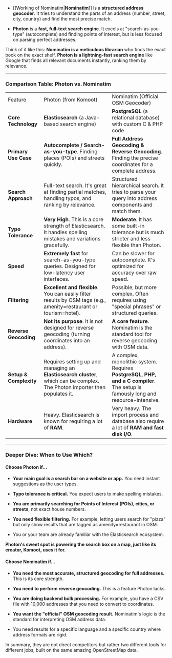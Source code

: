 
- [[Working of Nominatim|**Nominatim**]] is a **structured address geocoder**. It tries to understand the parts of an address (number, street, city, country) and find the most precise match.
    
- **Photon** is a **fast, full-text search engine**. It excels at "search-as-you-type" (autocomplete) and finding points of interest, but is less focused on parsing perfect addresses.
    

Think of it like this: **Nominatim is a meticulous librarian** who finds the exact book on the exact shelf. **Photon is a lightning-fast search engine** like Google that finds all relevant documents instantly, ranking them by relevance.

---

### Comparison Table: Photon vs. Nominatim

|   |   |   |
|---|---|---|
|Feature|Photon (from Komoot)|Nominatim (Official OSM Geocoder)|
|**Core Technology**|**Elasticsearch** (a Java-based search engine)|**PostgreSQL** (a relational database) with custom C & PHP code|
|**Primary Use Case**|**Autocomplete / Search-as-you-type**. Finding places (POIs) and streets quickly.|**Full Address Geocoding & Reverse Geocoding**. Finding the precise coordinates for a complete address.|
|**Search Approach**|Full-text search. It's great at finding partial matches, handling typos, and ranking by relevance.|Structured hierarchical search. It tries to parse your query into address components and match them.|
|**Typo Tolerance**|**Very High**. This is a core strength of Elasticsearch. It handles spelling mistakes and variations gracefully.|**Moderate**. It has some built-in tolerance but is much stricter and less flexible than Photon.|
|**Speed**|**Extremely fast** for search-as-you-type queries. Designed for low-latency user interfaces.|Can be slower for autocomplete. It's optimized for accuracy over raw speed.|
|**Filtering**|**Excellent and flexible**. You can easily filter results by OSM tags (e.g., amenity=restaurant or tourism=hotel).|Possible, but more complex. Often requires using "special phrases" or structured queries.|
|**Reverse Geocoding**|**Not its purpose**. It is not designed for reverse geocoding (turning coordinates into an address).|**A core feature**. Nominatim is the standard tool for reverse geocoding with OSM data.|
|**Setup & Complexity**|Requires setting up and managing an **Elasticsearch cluster**, which can be complex. The Photon importer then populates it.|A complex, monolithic system. Requires **PostgreSQL, PHP, and a C compiler**. The setup is famously long and resource-intensive.|
|**Hardware**|Heavy. Elasticsearch is known for requiring a lot of **RAM**.|Very heavy. The import process and database also require a lot of **RAM and fast disk I/O**.|

---

### Deeper Dive: When to Use Which?

#### Choose Photon if...

- **Your main goal is a search bar on a website or app.** You need instant suggestions as the user types.
    
- **Typo tolerance is critical.** You expect users to make spelling mistakes.
    
- **You are primarily searching for Points of Interest (POIs), cities, or streets**, not exact house numbers.
    
- **You need flexible filtering.** For example, letting users search for "pizza" but only show results that are tagged as amenity=restaurant in OSM.
    
- You or your team are already familiar with the Elasticsearch ecosystem.
    

**Photon's sweet spot is powering the search box on a map, just like its creator, Komoot, uses it for.**

#### Choose Nominatim if...

- **You need the most accurate, structured geocoding for full addresses.** This is its core strength.
    
- **You need to perform reverse geocoding.** This is a feature Photon lacks.
    
- **You are doing backend bulk processing.** For example, you have a CSV file with 10,000 addresses that you need to convert to coordinates.
    
- **You want the "official" OSM geocoding result.** Nominatim's logic is the standard for interpreting OSM address data.
    
- You need results for a specific language and a specific country where address formats are rigid.
    

In summary, they are not direct competitors but rather two different tools for different jobs, built on the same amazing OpenStreetMap data.